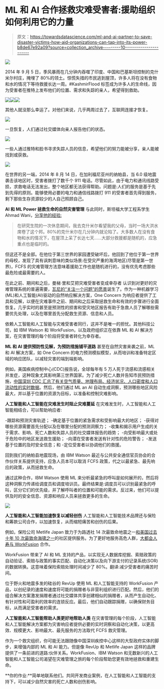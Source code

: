 # ML 和 AI 合作拯救灾难受害者:援助组织如何利用它的力量

> 原文：<https://towardsdatascience.com/ml-and-ai-partner-to-save-disaster-victims-how-aid-organizations-can-tap-into-its-power-b8de67e92a09?source=collection_archive---------10----------------------->

![](img/b4062875ac21f2382ad71c24aa754cfd.png)

2014 年 9 月 5 日，季风暴雨在几分钟内吞噬了印度、中国和巴基斯坦控制的克什米尔村庄，掩埋了 80%的领土。惊慌失措的市民逃到屋顶，许多人将在没有食物和水的情况下等待救援长达一周。#KashmirFlood 标签成为许多人的生命线，因为受害者在推特上发布他们的位置、需求和失踪的亲人，希望得到救助。

![](img/0695b37776c6523a0b72229837772759.png)![](img/b12b41482048db706bd0c321a118a4b4.png)![](img/18077c20be863ab4e8eca7d04b87f7c1.png)

其他人就没那么幸运了。对他们来说，几乎两周过去了，互联网连接才恢复。

![](img/916fc44e126eacaa33c11d6c3d31109b.png)

一旦恢复，人们通过社交媒体向亲人报告他们的状态。

![](img/179a9b4c8790de8400a5b9328f931430.png)

一些人通过推特和脸书寻求失踪人员的信息，希望他们的努力能被分享，亲人能被找到或获救。

![](img/74a29109c312ff2410390bb14e60c279.png)

在世界的另一端，2014 年 8 月 14 日，在加利福尼亚州的纳帕县，当 6.0 级地震袭击该地区时，受害者拨打了数千个 911 电话。尽管如此，由于电力和通讯线路受损，求救电话无法发出，整个地区都无法获得帮助。问题是:人们的服务是基于先到先得的原则。能够使用必要的电力和通信线路拨打 911 的受害者首先得到服务，剩下那些生存资源较少的人自己照顾自己。

**AI 和 ML Power 拯救生命的自然灾害管理**
与此同时，斯坦福大学工程系学生 Ahmad Wani，[分享他的经验:](http://www.govtech.com/em/disaster/One-Concern-Applying-Artificial-Intelligence-Emergency-Management.html)

> 在研究生院的一次休息期间，我去克什米尔看望我的父母，当时一场大洪水席卷了这个邦。80%的克什米尔在几分钟内就沦陷了。大多数人在没有食物和水的情况下，在屋顶上呆了长达七天……大部分救援都是随机的，应急重点也是临时的。

但这还不是全部。在他位于第三世界的家园遭受破坏后，他回到了他位于第一世界的母校，发现了具有讽刺意味的类似场景:在受灾严重的海湾地区(尽管是第一世界)，FCFS 的灾难管理方法意味着援助工作也是随机进行的，没有优先考虑那些最危险或最需要的人。

在此之前、期间和之后，曼梯·里和艾把灾难受害者变成幸存者
认识到对更好的灾难管理系统的普遍需要，[瓦尼的“关注一个问题”的愿景](https://www.oneconcern.com/about)诞生了。作为一种机器学习(ML)和人工智能(AI)驱动的自然响应解决方案，One Concern 为响应者提供了工具和见解，以便在灾难事件之前、期间和之后采取拯救生命和有效的步骤进行全面恢复。几乎实时的甚至是预测性的损害和受灾地区报告有助于急救人员了解哪些需要优先处理，以及在哪里首先分配救生资源、信息和人员。

依赖人工智能和人工智能与灾难受害者同行，这并不是唯一的担忧。其他科技公司，如 IBM Watson 和 WorkFusion，以及政府组织正在依靠 ML 和 AI 解决方案，在灾害管理的每个阶段将受害者转化为幸存者。

**ML 和 AI 提供预防性见解，为预防措施铺平道路**
甚至在自然灾害来袭之前，ML 和 AI 解决方案，如 One Concern 的电力预测模拟模型，从而培训和准备特定区域的响应团队，以减轻灾害的端到端影响。

例如，美国疾病控制中心(CDC)报告说，全球每年有 5 万人死于流感和流感相关并发症，这种现象尤其影响第三世界国家。为了减少死亡人数并告知市民预防措施，[中国深圳 CDC 汇总了有关空气质量、地理布局、经济状况、人口密度和人口流动性的实时数据](https://www.ibm.com/watson/advantage-reports/ai-social-good-public-safety.html)。然后，他们通过 ML an AI 自动生成洞察，预测哪些地区风险最大，并以基于位置的资源为目标，以准备和控制灾难影响。

**人工智能和人工智能在灾难发生时阻止灾难蔓延**
在灾难发生时，人工智能和人工智能相结合，可以帮助响应者:

-跟踪和预测灾害轨迹；
-确定基于位置的紧急需求和受影响最大的地区；
-获得对哪些资源需要首先分配以及在哪里分配的预测洞察力；
-收集和揭示用户生成的关于需求、影响、死亡人数和失踪人员的社交媒体报告的趋势；
-向受影响最大或处于危险中的地区发送救生援助；
-向潜在受害者发送有针对性的危险警告；
-发送基于位置的及时安全信息；和
-定位受害者以协调他们的救援。

回到我们的纳帕县地震现场，由 IBM Watson 最近与公共安全通信官员协会的合作伙伴关系提供支持，应急人员本可以取消 FCFS 政策，代之以最紧急、最先响应的政策，从而拯救生命。

通过这种合作，IBM Watson 使用 ML 来分析最紧急的呼叫是如何展开的，然后将这种洞察力传递给调度员和调度培训员。最终结果是:调度员可以识别最紧急的呼叫，区分它们的优先级，并了解呼叫者的位置和可能的需求。反过来，他们可以提供及时的安全信息、资源和响应人员来拯救更多的生命。

![](img/eae01a31bf5f08acc726ab6c3dadee4e.png)

**人工智能和人工智能加速恢复以减轻创伤**
人工智能和人工智能技术品牌还与保险和筹款公司合作，以加速恢复，从而缩短痛苦和创伤的后果。

例如，保险公司 Metlife Japan 致力于为路透社 14 次最致命地震之一[和美国过去十年 10 次最致命海啸之一](https://www.reuters.com/article/us-iran-quake-global/timeline-worlds-14-deadliest-earthquakes-of-last-decade-idUSKBN1DD257)的社区提供服务。为了更好地服务高危人群，[大都会人寿与 WorkFusion](https://www.workfusion.com/news-metlife-asia-awards-workfusion-contract-for-insurance-innovation?utm_source=other&utm_medium=toward-data-science&utm_name=alana-rudder&utm_term=ml-and-ai-partner-to-save-disaster-victims:-how-aid-organizations-can-tap-into-its-power) 合作。

WorkFusion 带来了 AI 和 ML 支持的产品，以实现无人数据库挖掘、索赔政策的自动验证、索赔与政策的事实匹配、自动化决策以及向下游支付的记录系统(SOR)的数据转换。这意味着保险索赔处理时间减少了 80%。翻译:减少受害者的痛苦时间。

位于野火和地震多发的硅谷的 RevUp 使用 ML 和人工智能支持的 WorkFusion 产品，以创纪录的速度和速度将可能的捐赠者与非营利组织进行匹配。然后，他们的组合解决方案激发捐赠者通过社交媒体共享创建相似的捐赠者，从而产生自动化、有针对性和可盈利的效率的连锁反应。最后，他们自动跟踪捐赠，以确保财务目标，从而满足受害者的需求。

**人工智能和人工智能帮助人类更好地帮助人类**
在灾害管理的每个阶段，人工智能和人工智能解决方案都为灾害响应者提供必要的实时洞察和自动化决策，以更高效、规模更大、影响最大、最先服务的方法取代 FCFS 救灾管理。

作为一个救灾组织，你可能无法跟随像中国深圳疾控中心这样的大型政府实体的脚步，来增强内部的 ML 和 AI 能力。但是像 RevUp 和 Metlife Japan 这样的品牌提供了一条前进的道路:伙伴关系。WorkFusion、IBM Watson 和无数新兴的人工智能和人工智能公司渴望在灾难管理之旅的每个阶段帮助您更有效地拯救和重建生命。

**你的作业:**简单地联系他们。共同开发商业案例，在人工智能和人工智能的支持下，可以减少自然灾害的死亡人数和创伤影响。